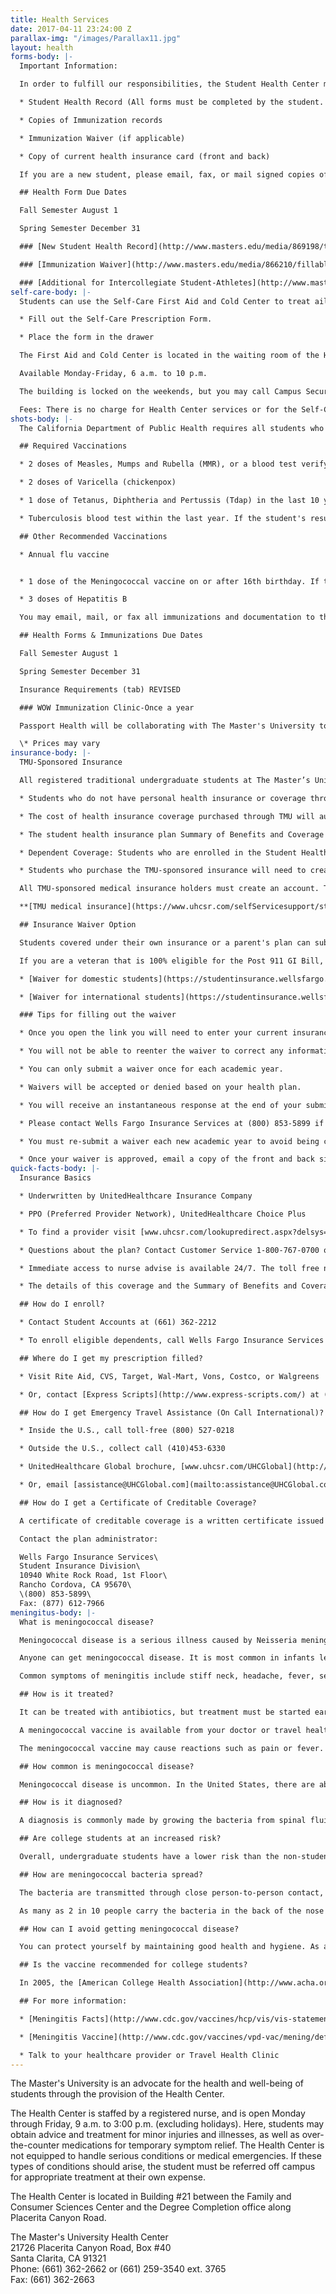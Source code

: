 ```yaml
---
title: Health Services
date: 2017-04-11 23:24:00 Z
parallax-img: "/images/Parallax11.jpg"
layout: health
forms-body: |-
  Important Information:

  In order to fulfill our responsibilities, the Student Health Center must receive certain documentation prior to your enrollment:

  * Student Health Record (All forms must be completed by the student. A parent’s signature is required if the student will NOT be 18 years of age upon entering The Master's University)

  * Copies of Immunization records

  * Immunization Waiver (if applicable)

  * Copy of current health insurance card (front and back)

  If you are a new student, please email, fax, or mail signed copies of the Student Health Record with a copy of your immunization records and a copy of your medical insurance card to the Health Center as soon as possible. The health forms are PDFs that may be filled out electronically and signatures are required.

  ## Health Form Due Dates

  Fall Semester August 1

  Spring Semester December 31

  ### [New Student Health Record](http://www.masters.edu/media/869198/tmu-new-student-health-record.pdf "TMU New Student Health Record.pdf")

  ### [Immunization Waiver](http://www.masters.edu/media/866210/fillable-immunization-waiver-v2.pdf "Fillable Immunization Waiver - V.2.pdf")

  ### [Additional for Intercollegiate Student-Athletes](http://www.masters.edu/athletics/athleticslinks/medical-forms/)
self-care-body: |-
  Students can use the Self-Care First Aid and Cold Center to treat ailments such as colds, minor aches and pains, and minor injuries. It is stocked with over-the-counter medications and first aid supplies. Please take only what supplies you need.

  * Fill out the Self-Care Prescription Form.

  * Place the form in the drawer

  The First Aid and Cold Center is located in the waiting room of the Health Center.

  Available Monday-Friday, 6 a.m. to 10 p.m.

  The building is locked on the weekends, but you may call Campus Security at 661-362-2500 to access the building.

  Fees: There is no charge for Health Center services or for the Self-Care First Aid/Cold Center.
shots-body: |-
  The California Department of Public Health requires all students who are enrolled in college to submit proof of immunizations. The documentation should be submitted to The Master's University prior to attendance and must include the month and year that each vaccine was given. The documentation must be an official vaccine record from a medical provider, written in English.

  ## Required Vaccinations

  * 2 doses of Measles, Mumps and Rubella (MMR), or a blood test verifying immunity to MMR. Provide a copy of blood test results if you choose the second option.

  * 2 doses of Varicella (chickenpox)

  * 1 dose of Tetanus, Diphtheria and Pertussis (Tdap) in the last 10 years

  * Tuberculosis blood test within the last year. If the student's result is positive they will need to have a chest x-ray done before admittance. The test takes three days to complete so plan accordingly.

  ## Other Recommended Vaccinations

  * Annual flu vaccine


  * 1 dose of the Meningococcal vaccine on or after 16th birthday. If the student had the first dose before their 16th birthday, they must get another vaccine.

  * 3 doses of Hepatitis B

  You may email, mail, or fax all immunizations and documentation to the Health Center.

  ## Health Forms & Immunizations Due Dates

  Fall Semester August 1

  Spring Semester December 31

  Insurance Requirements (tab) REVISED

  ### WOW Immunization Clinic-Once a year

  Passport Health will be collaborating with The Master's University to provide an immunization clinic for prevention of Meningitis and TB/PPD screening at the University on Saturday, August 20, 2016, 9:00AM-12:00 PM. Cash or charge only.

  \* Prices may vary
insurance-body: |-
  TMU-Sponsored Insurance

  All registered traditional undergraduate students at The Master’s University and Seminary are required to have adequate medical insurance coverage. Therefore, all students are automatically enrolled in TMU-sponsored health insurance provided by Wells Fargo Insurance Services.

  * Students who do not have personal health insurance or coverage through a parent’s insurance must obtain health insurance or purchase the health insurance through The Master's University. The details of this coverage can be found [here](https://wfis.wellsfargo.com/masters/Pages/default.aspx), or by contacting the Student Health Center.

  * The cost of health insurance coverage purchased through TMU will automatically appear on your tuition statement. Any questions concerning billing should be directed to Student Accounts at (661) 362-2237.

  * The student health insurance plan Summary of Benefits and Coverage (SBC) document is available [Here](http://www.masters.edu/media/868285/16-17_themasters_suppbro.pdf).

  * Dependent Coverage: Students who are enrolled in the Student Health Insurance Plan may also purchase insurance for their dependents (spouse or children) by contacting Wells Fargo Insurance Services at (800) 853-5899.

  * Students who purchase the TMU-sponsored insurance will need to create an online account to receive their medical ID card. UnitedHealthcare will no longer be sending medical ID cards in the mail.

  All TMU-sponsored medical insurance holders must create an account. To create an account visit the link below and then select create an account.

  **[TMU medical insurance](https://www.uhcsr.com/selfServicesupport/students/CollegeHome.aspx)**

  ## Insurance Waiver Option

  Students covered under their own insurance or a parent's plan can submit an insurance waiver online. Waivers will be approved if they meet the insurance coverage guidelines. Students must submit a waiver once per academic year. The fall waiver deadline is September 12th. The spring waiver deadline is January 30th (for new students starting in the spring). Click the appropriate link below to get started:

  If you are a veteran that is 100% eligible for the Post 911 GI Bill, the TMU student Health plan is covered by the Veterans Association. Contact Financial Aid for further details.

  * [Waiver for domestic students](https://studentinsurance.wellsfargo.com/waivers/onlinewaiver.aspx?pagetype=AUTH&waivername=mastersDOM)

  * [Waiver for international students](https://studentinsurance.wellsfargo.com/waivers/onlinewaiver.aspx?pagetype=AUTH&waivername=mastersINT)

  ### Tips for filling out the waiver

  * Once you open the link you will need to enter your current insurance information.

  * You will not be able to reenter the waiver to correct any information, therefore have your current insurance information available.

  * You can only submit a waiver once for each academic year.

  * Waivers will be accepted or denied based on your health plan.

  * You will receive an instantaneous response at the end of your submission.

  * Please contact Wells Fargo Insurance Services at (800) 853-5899 if you have technical difficulties with the online waiver.

  * You must re-submit a waiver each new academic year to avoid being charged for TMU’s insurance plan.

  * Once your waiver is approved, email a copy of the front and back side of your insurance ID card to the Health Center to keep on file.
quick-facts-body: |-
  Insurance Basics

  * Underwritten by UnitedHealthcare Insurance Company

  * PPO (Preferred Provider Network), UnitedHealthcare Choice Plus

  * To find a provider visit [www.uhcsr.com/lookupredirect.aspx?delsys=52](http://www.uhcsr.com/lookupredirect.aspx?delsys=52)

  * Questions about the plan? Contact Customer Service 1-800-767-0700 or [customerservice@uhcsr.com](mailto:customerservice@uhcsr.com) or Wells Fargo Insurance Services 1-800-853-5899

  * Immediate access to nurse advise is available 24/7. The toll free number is listed on your medical ID card.

  * The details of this coverage and the Summary of Benefits and Coverage (SBC) can be found online. UnitedHealthcare StudentResources Insureds have online access to their claims status, EOBs, ID Cards, network providers, correspondence and coverage account information by logging in to *My Account* at [www.uhcsr.com/myaccount](http://www.uhcsr.com/myaccount). To create an online account, select the "create My Account Now" link and follow the simple onscreen directions.

  ## How do I enroll?

  * Contact Student Accounts at (661) 362-2212

  * To enroll eligible dependents, call Wells Fargo Insurance Services at (800) 853-5899

  ## Where do I get my prescription filled?

  * Visit Rite Aid, CVS, Target, Wal-Mart, Vons, Costco, or Walgreens

  * Or, contact [Express Scripts](http://www.express-scripts.com/) at (800) 451-6245

  ## How do I get Emergency Travel Assistance (On Call International)?

  * Inside the U.S., call toll-free (800) 527-0218

  * Outside the U.S., collect call (410)453-6330

  * UnitedHealthcare Global brochure, [www.uhcsr.com/UHCGlobal](http://www.uhcsr.com/UHCGlobal)

  * Or, email [assistance@UHCGlobal.com](mailto:assistance@UHCGlobal.com)

  ## How do I get a Certificate of Creditable Coverage?

  A certificate of creditable coverage is a written certificate issued by a group health plan or health insurance issuer that shows your prior health coverage (creditable coverage). A certificate must be issued automatically and free of charge when you lose coverage under a plan. A certificate must also be provided free of charge upon request while you have health coverage or within 24 months after your coverage ends.

  Contact the plan administrator:

  Wells Fargo Insurance Services\
  Student Insurance Division\
  10940 White Rock Road, 1st Floor\
  Rancho Cordova, CA 95670\
  \(800) 853-5899\
  Fax: (877) 612-7966
meningitus-body: |-
  What is meningococcal disease?

  Meningococcal disease is a serious illness caused by Neisseria meningitis bacteria. It manifests most commonly as meningitis, an infection of the fluid and membranes of the spinal cord and brain, which can cause brain damage, disability and death if left untreated. Septicemia, an infection of the bloodstream, can also be caused by meningococcal bacteria. Meningitis sometimes results from a viral infection as well.

  Anyone can get meningococcal disease. It is most common in infants less than one year of age and people 16-21 years. College freshmen living in dorms are at an increased risk. About 100 cases occur on college campuses in the U.S. each year, with 5-15 deaths.

  Common symptoms of meningitis include stiff neck, headache, fever, sensitivity to light, sleepiness, confusion and seizures.

  ## How is it treated?

  It can be treated with antibiotics, but treatment must be started early. Despite treatment, 10-15% of meningitis cases are fatal. Another 10-20% cause long-term consequences.

  A meningococcal vaccine is available from your doctor or travel health clinic. It protects against four of the five most common types of meningitis. Vaccine protection lasts 3-5 years and can prevent 50%-70% of cases on college campuses.

  The meningococcal vaccine may cause reactions such as pain or fever. Discuss contraindications and rare but serious side effects with your healthcare provider.

  ## How common is meningococcal disease?

  Meningococcal disease is uncommon. In the United States, there are about 2,500 cases (1-2 cases for every 100,000 people) each year, including 300 to 400 in California. Of 14 million students enrolled in colleges nationwide, approximately 100 are infected with the disease each year.

  ## How is it diagnosed?

  A diagnosis is commonly made by growing the bacteria from spinal fluid or blood. Identifying the bacteria is important for selecting the best antibiotics.

  ## Are college students at an increased risk?

  Overall, undergraduate students have a lower risk than the non-student population (1.4 cases per 100,000 people per year). However, college freshmen living in dormitories have a modestly increased rate (4.6 cases per 100,000 people per year). Reasons for this increase are not fully understood but probably relate to students living in close proximity to one another.

  ## How are meningococcal bacteria spread?

  The bacteria are transmitted through close person-to-person contact, in secretions from the nose and throat. They are not spread by casual contact or by simply breathing the air near an infected person. The bacteria can live outside the body for only a few minutes; so if the germs contaminate a desk or book, they soon die and won't infect a person who touches it later.

  As many as 2 in 10 people carry the bacteria in the back of the nose and throat at any given time, especially in winter. Why only a very small number of those who have the bacteria in their nose and throat develop the disease, while others remain healthy, is not understood.

  ## How can I avoid getting meningococcal disease?

  You can protect yourself by maintaining good health and hygiene. As a general recommendation, you should wash your hands frequently. Avoid sharing materials that make mouth contact, such as eating utensils, bottles, cigarettes or lip balm. Contact a healthcare provider immediately if you are in close contact with someone who is known or suspected to have a meningococcal infection.

  ## Is the vaccine recommended for college students?

  In 2005, the [American College Health Association](http://www.acha.org/) and [Centers for Disease Control](http://www.cdc.gov/) both issued a new recommendation to parents, students and the campus community. This recommendation states that all first year students living in residence halls should be immunized against meningococcal disease. Other college students under the age of 25 who wish to reduce the risk of infection may choose to be vaccinated. The CDC also recommends meningococcal vaccination for adolescents entering high school and pre-adolescents, 11-12 years of age. This was recommended after the new conjugate vaccine was approved by the U.S. Food and Drug Administration.

  ## For more information:

  * [Meningitis Facts](http://www.cdc.gov/vaccines/hcp/vis/vis-statements/mening.html)

  * [Meningitis Vaccine](http://www.cdc.gov/vaccines/vpd-vac/mening/default.htm)

  * Talk to your healthcare provider or Travel Health Clinic
---
```


The Master's University is an advocate for the health and well-being of students through the provision of the Health Center.

The Health Center is staffed by a registered nurse, and is open Monday through Friday, 9 a.m. to 3:00 p.m. (excluding holidays). Here, students may obtain advice and treatment for minor injuries and illnesses, as well as over-the-counter medications for temporary symptom relief. The Health Center is not equipped to handle serious conditions or medical emergencies. If these types of conditions should arise, the student must be referred off campus for appropriate treatment at their own expense.

The Health Center is located in Building #21 between the Family and Consumer Sciences Center and the Degree Completion office along Placerita Canyon Road.

The Master's University Health Center\
21726 Placerita Canyon Road, Box #40\
Santa Clarita, CA 91321\
Phone: (661) 362-2662 or (661) 259-3540 ext. 3765\
Fax: (661) 362-2663
